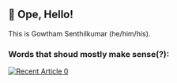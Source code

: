 ##  👋 Ope, Hello!
This is Gowtham Senthilkumar (he/him/his). 

### Words that shoud mostly make sense(?):
<a target="_blank" href="https://github-readme-medium-recent-article.vercel.app/medium/@gowtham291/0"><img src="https://github-readme-medium-recent-article.vercel.app/medium/@gowtham291/0" alt="Recent Article 0"> 
<!--
**gowtham291/gowtham291** is a ✨ _special_ ✨ repository because its `README.md` (this file) appears on your GitHub profile.

Here are some ideas to get you started:

- 🔭 I’m currently working on ...
- 🌱 I’m currently learning ...
- 👯 I’m looking to collaborate on ...
- 🤔 I’m looking for help with ...
- 💬 Ask me about ...
- 📫 How to reach me: ...
- 😄 Pronouns: ...
- ⚡ Fun fact: ...
-->
